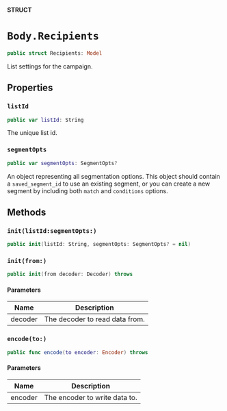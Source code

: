 **STRUCT**

# `Body.Recipients`

```swift
public struct Recipients: Model
```

List settings for the campaign.

## Properties
### `listId`

```swift
public var listId: String
```

The unique list id.

### `segmentOpts`

```swift
public var segmentOpts: SegmentOpts?
```

An object representing all segmentation options. This object should contain a `saved_segment_id` to use an existing segment, or you can create a new segment by including both `match` and `conditions` options.

## Methods
### `init(listId:segmentOpts:)`

```swift
public init(listId: String, segmentOpts: SegmentOpts? = nil)
```

### `init(from:)`

```swift
public init(from decoder: Decoder) throws
```

#### Parameters

| Name | Description |
| ---- | ----------- |
| decoder | The decoder to read data from. |

### `encode(to:)`

```swift
public func encode(to encoder: Encoder) throws
```

#### Parameters

| Name | Description |
| ---- | ----------- |
| encoder | The encoder to write data to. |